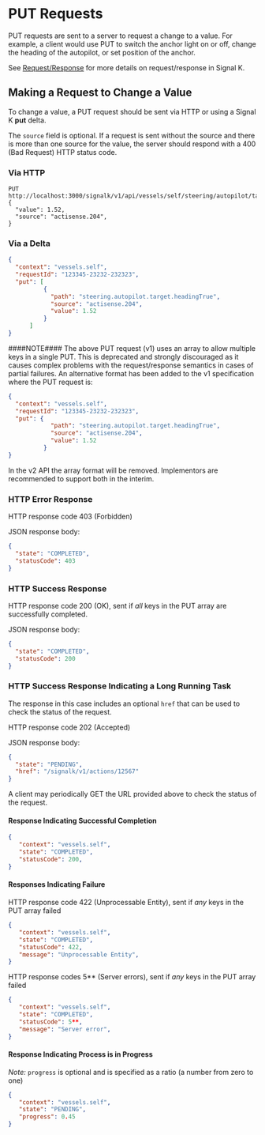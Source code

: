 # PUT Requests

PUT requests are sent to a server to request a change to a value. For example, a client would use PUT to switch the
anchor light on or off, change the heading of the autopilot, or set position of the anchor.

See [Request/Response](request_response.md) for more details on request/response in Signal K.

## Making a Request to Change a Value

To change a value, a PUT request should be sent via HTTP or using a Signal K __put__ delta.

The `source` field is optional. If a request is sent without the source and there is more than one source for the
value, the server should respond with a 400 (Bad Request) HTTP status code.

### Via HTTP
```
PUT http://localhost:3000/signalk/v1/api/vessels/self/steering/autopilot/target/headingTrue
{
  "value": 1.52,
  "source": "actisense.204",
}
```

### Via a Delta
```json
{
  "context": "vessels.self",
  "requestId": "123345-23232-232323",
  "put": [
		  {
		    "path": "steering.autopilot.target.headingTrue",
		    "source": "actisense.204",
		    "value": 1.52
		  }
	  ]
}
```

####NOTE####
The above PUT request (v1) uses an array to allow multiple keys in a single PUT. This is deprecated and strongly discouraged as it causes complex problems 
with the request/response semantics in cases of partial failures.  An alternative format has been added to the v1 specification where the  PUT request is:

```json
{
  "context": "vessels.self",
  "requestId": "123345-23232-232323",
  "put": {
		    "path": "steering.autopilot.target.headingTrue",
		    "source": "actisense.204",
		    "value": 1.52
		  }
}
```
In the v2 API the array format will be removed. Implementors are recommended to support both in the interim.

### HTTP Error Response

HTTP response code 403 (Forbidden)

JSON response body:
```json
{
  "state": "COMPLETED",
  "statusCode": 403
}
```

### HTTP Success Response

HTTP response code 200 (OK), sent if _all_ keys in the PUT array are successfully completed.

JSON response body:
```json
{
  "state": "COMPLETED",
  "statusCode": 200
}
```

### HTTP Success Response Indicating a Long Running Task

The response in this case includes an optional `href` that can be used to check the status of the request.

HTTP response code 202 (Accepted)

JSON response body:
```json
{
  "state": "PENDING",
  "href": "/signalk/v1/actions/12567"
}
```

A client may periodically GET the URL provided above to check the status of the request.

#### Response Indicating Successful Completion

```json
{
   "context": "vessels.self",
   "state": "COMPLETED",
   "statusCode": 200,
}
```

#### Responses Indicating Failure

HTTP response code 422 (Unprocessable Entity), sent if _any_ keys in the PUT array failed

```json
{
   "context": "vessels.self",
   "state": "COMPLETED",
   "statusCode": 422,
   "message": "Unprocessable Entity",
}
```
HTTP response codes 5** (Server errors), sent if _any_ keys in the PUT array failed

```json
{
   "context": "vessels.self",
   "state": "COMPLETED",
   "statusCode": 5**,
   "message": "Server error",
}
```

#### Response Indicating Process is in Progress

_Note:_ `progress` is optional and is specified as a ratio (a number from zero to one)

```json
{
   "context": "vessels.self",
   "state": "PENDING",
   "progress": 0.45
}
```
